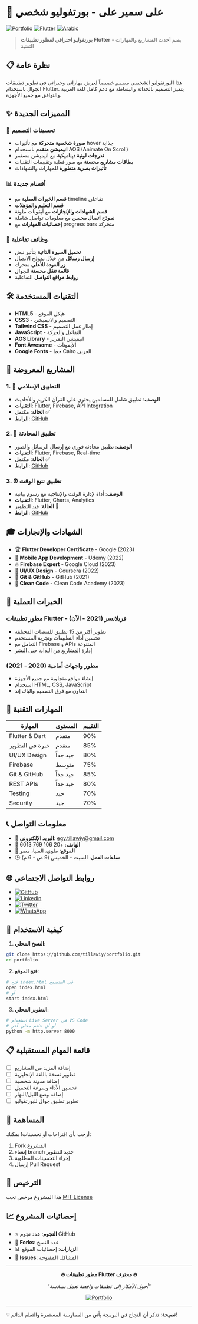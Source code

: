 # 🌟 على سمير على - بورتفوليو شخصي

[![Portfolio](https://img.shields.io/badge/Portfolio-Live-brightgreen)](https://tillawiy.github.io)
[![Flutter](https://img.shields.io/badge/Flutter-Expert-blue)](https://flutter.dev)
[![Arabic](https://img.shields.io/badge/Language-Arabic-red)](https://github.com/tillawiy)

> **بورتفوليو احترافي لمطور تطبيقات Flutter** - يضم أحدث المشاريع والمهارات التقنية

## 📋 نظرة عامة

هذا البورتفوليو الشخصي مصمم خصيصاً لعرض مهاراتي وخبراتي في تطوير تطبيقات الجوال باستخدام Flutter. يتميز التصميم بالحداثة والبساطة مع دعم كامل للغة العربية والتوافق مع جميع الأجهزة.

## ✨ المميزات الجديدة

### 🎨 تحسينات التصميم
- **صورة شخصية متحركة** مع تأثيرات hover جذابة
- **انيميشن متقدم** باستخدام AOS (Animate On Scroll)
- **تدرجات لونية ديناميكية** مع انيميشن مستمر
- **بطاقات مشاريع محسنة** مع صور فعلية وتقييمات التقنيات
- **تأثيرات بصرية متطورة** للمهارات والشهادات

### 📊 أقسام جديدة
- **قسم الخبرات العملية** مع timeline تفاعلي
- **قسم التعليم والمؤهلات** 
- **قسم الشهادات والإنجازات** مع أيقونات ملونة
- **نموذج اتصال محسن** مع معلومات تواصل شاملة
- **إحصائيات المهارات** مع progress bars متحركة

### 🚀 وظائف تفاعلية
- **تحميل السيرة الذاتية** بتأثير نبض
- **إرسال رسائل** من خلال نموذج الاتصال
- **زر العودة للأعلى** متحرك
- **قائمة تنقل محسنة** للجوال
- **روابط مواقع التواصل** التفاعلية

## 🛠️ التقنيات المستخدمة

- **HTML5** - هيكل الموقع
- **CSS3** - التصميم والانيميشن
- **Tailwind CSS** - إطار عمل التصميم
- **JavaScript** - التفاعل والحركة
- **AOS Library** - انيميشن التمرير
- **Font Awesome** - الأيقونات
- **Google Fonts** - خط Cairo العربي

## 📱 المشاريع المعروضة

### 1. 🕌 التطبيق الإسلامي
- **الوصف**: تطبيق شامل للمسلمين يحتوي على القرآن الكريم والأحاديث
- **التقنيات**: Flutter, Firebase, API Integration
- **الحالة**: مكتمل ✅
- **الرابط**: [GitHub](https://github.com/tillawiy/Flutter-Islamic-App-)

### 2. 💬 تطبيق المحادثة
- **الوصف**: تطبيق محادثة فوري مع إرسال الرسائل والصور
- **التقنيات**: Flutter, Firebase, Real-time
- **الحالة**: مكتمل ✅
- **الرابط**: [GitHub](https://github.com/tillawiy/flutterChatApp)

### 3. ⏰ تطبيق تتبع الوقت
- **الوصف**: أداة لإدارة الوقت والإنتاجية مع رسوم بيانية
- **التقنيات**: Flutter, Charts, Analytics
- **الحالة**: قيد التطوير 🔄
- **الرابط**: [GitHub](https://github.com/tillawiy/Time-Tracking-app)

## 🎓 الشهادات والإنجازات

- 🏆 **Flutter Developer Certificate** - Google (2023)
- 📱 **Mobile App Development** - Udemy (2022)
- 🔥 **Firebase Expert** - Google Cloud (2023)
- 🎨 **UI/UX Design** - Coursera (2022)
- 🌟 **Git & GitHub** - GitHub (2021)
- 💎 **Clean Code** - Clean Code Academy (2023)

## 💼 الخبرات العملية

### مطور تطبيقات Flutter - فريلانسر (2021 - الآن)
- تطوير أكثر من 15 تطبيق للمنصات المختلفة
- تحسين أداء التطبيقات وتجربة المستخدم
- التعامل مع Firebase و APIs المتنوعة
- إدارة المشاريع من البداية حتى النشر

### مطور واجهات أمامية (2020 - 2021)
- إنشاء مواقع متجاوبة مع جميع الأجهزة
- استخدام HTML, CSS, JavaScript
- التعاون مع فرق التصميم والباك إند

## 🎯 المهارات التقنية

| المهارة | المستوى | التقييم |
|---------|----------|----------|
| Flutter & Dart | متقدم | 90% |
| خبرة في التطوير | متقدم | 85% |
| UI/UX Design | جيد جداً | 80% |
| Firebase | متوسط | 75% |
| Git & GitHub | جيد جداً | 85% |
| REST APIs | جيد جداً | 80% |
| Testing | جيد | 70% |
| Security | جيد | 70% |

## 📞 معلومات التواصل

- 📧 **البريد الإلكتروني**: egy.tillawiy@gmail.com
- 📱 **الهاتف**: +20 106 769 6013
- 📍 **الموقع**: ملوى، المنيا، مصر
- 🕒 **ساعات العمل**: السبت - الخميس (9 ص - 6 م)

## 🌐 روابط التواصل الاجتماعي

- [![GitHub](https://img.shields.io/badge/GitHub-181717?style=flat&logo=github&logoColor=white)](https://github.com/tillawiy)
- [![LinkedIn](https://img.shields.io/badge/LinkedIn-0077B5?style=flat&logo=linkedin&logoColor=white)](#)
- [![Twitter](https://img.shields.io/badge/Twitter-1DA1F2?style=flat&logo=twitter&logoColor=white)](#)
- [![WhatsApp](https://img.shields.io/badge/WhatsApp-25D366?style=flat&logo=whatsapp&logoColor=white)](#)

## 🚀 كيفية الاستخدام

1. **النسخ المحلي**:
```bash
git clone https://github.com/tillawiy/portfolio.git
cd portfolio
```

2. **فتح الموقع**:
```bash
# فتح index.html في المتصفح
open index.html
# أو
start index.html
```

3. **التطوير المحلي**:
```bash
# استخدام Live Server في VS Code
# أو أي خادم محلي آخر
python -m http.server 8000
```

## 📋 قائمة المهام المستقبلية

- [ ] إضافة المزيد من المشاريع
- [ ] تطوير نسخة باللغة الإنجليزية
- [ ] إضافة مدونة شخصية
- [ ] تحسين الأداء وسرعة التحميل
- [ ] إضافة وضع الليل/النهار
- [ ] تطوير تطبيق جوال للبورتفوليو

## 🤝 المساهمة

أرحب بأي اقتراحات أو تحسينات! يمكنك:

1. Fork المشروع
2. إنشاء branch جديد للتطوير
3. إجراء التحسينات المطلوبة
4. إرسال Pull Request

## 📄 الترخيص

هذا المشروع مرخص تحت [MIT License](LICENSE)

## 📈 إحصائيات المشروع

- ⭐ **النجوم**: عدد نجوم GitHub
- 🍴 **Forks**: عدد النسخ
- 📊 **الزيارات**: إحصائيات الموقع
- 🐛 **Issues**: المشاكل المفتوحة

---

<div align="center">

**🔥 مطور تطبيقات Flutter محترف 🔥**

*"أحول الأفكار إلى تطبيقات واقعية تعمل بسلاسة"*

[![Portfolio](https://img.shields.io/badge/Portfolio-Visit-success?style=for-the-badge)](https://tillawiy.github.io)

</div>

---

💡 **نصيحة**: تذكر أن النجاح في البرمجة يأتي من الممارسة المستمرة والتعلم الدائم!
